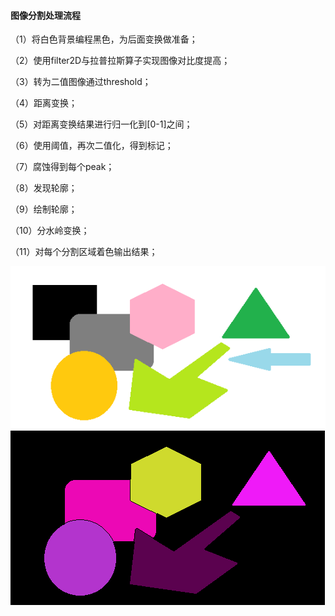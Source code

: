 #### 图像分割处理流程

（1）将白色背景编程黑色，为后面变换做准备；

（2）使用filter2D与拉普拉斯算子实现图像对比度提高；

（3）转为二值图像通过threshold；

（4）距离变换；

（5）对距离变换结果进行归一化到[0-1]之间；

（6）使用阈值，再次二值化，得到标记；

（7）腐蚀得到每个peak；

（8）发现轮廓；

（9）绘制轮廓；

（10）分水岭变换；

（11）对每个分割区域着色输出结果；

![原图](https://github.com/cheerTT/python-project-practise/raw/master/watershed/img/1550387581921.png)
![分割图](https://github.com/cheerTT/python-project-practise/raw/master/watershed/img/1550387601131.png)